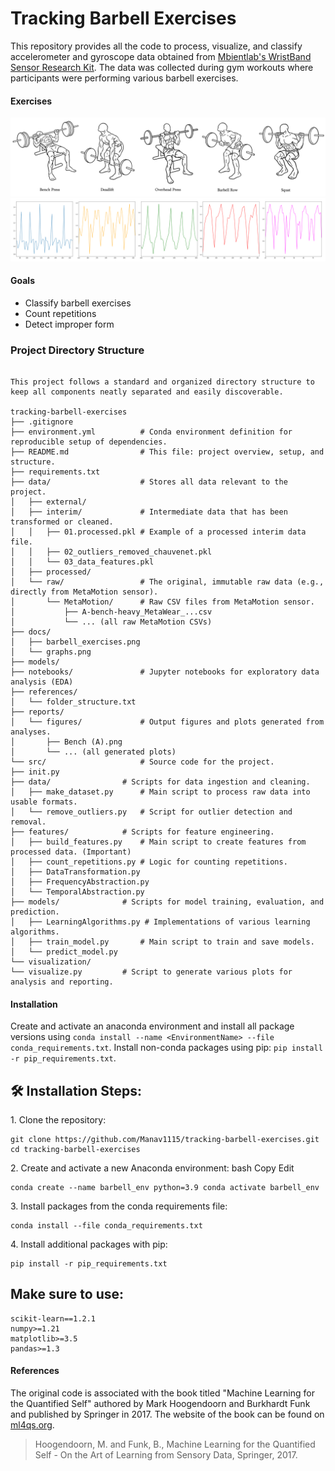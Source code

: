 # Tracking Barbell Exercises

This repository provides all the code to process, visualize, and classify accelerometer and gyroscope data obtained from [Mbientlab's WristBand Sensor Research Kit](https://mbientlab.com/). The data was collected during gym workouts where participants were performing various barbell exercises.

#### Exercises
![Barbell exercise examples](tracking-barbell-exercises/docs/barbell_exercises.png)
![Barbell exercise graphs](tracking-barbell-exercises/docs/graphs.png)

#### Goals
* Classify barbell exercises
* Count repetitions
* Detect improper form




### Project Directory Structure
```

This project follows a standard and organized directory structure to keep all components neatly separated and easily discoverable.

tracking-barbell-exercises
├── .gitignore              
├── environment.yml          # Conda environment definition for reproducible setup of dependencies.
├── README.md                # This file: project overview, setup, and structure.
├── requirements.txt        
├── data/                    # Stores all data relevant to the project. 
│   ├── external/           
│   ├── interim/             # Intermediate data that has been transformed or cleaned.
│   │   ├── 01.processed.pkl # Example of a processed interim data file.
│   │   ├── 02_outliers_removed_chauvenet.pkl
│   │   └── 03_data_features.pkl
│   ├── processed/           
│   └── raw/                 # The original, immutable raw data (e.g., directly from MetaMotion sensor).
│       └── MetaMotion/      # Raw CSV files from MetaMotion sensor.
│           ├── A-bench-heavy_MetaWear_...csv
│           └── ... (all raw MetaMotion CSVs)
├── docs/                   
│   ├── barbell_exercises.png
│   └── graphs.png
├── models/                 
├── notebooks/               # Jupyter notebooks for exploratory data analysis (EDA) 
├── references/             
│   └── folder_structure.txt
├── reports/               
│   └── figures/             # Output figures and plots generated from analyses.
│       ├── Bench (A).png
│       └── ... (all generated plots)
└── src/                     # Source code for the project.
├── init.py         
├── data/                # Scripts for data ingestion and cleaning.
│   ├── make_dataset.py      # Main script to process raw data into usable formats. 
│   └── remove_outliers.py   # Script for outlier detection and removal.
├── features/            # Scripts for feature engineering.
│   ├── build_features.py    # Main script to create features from processed data. (Important)
│   ├── count_repetitions.py # Logic for counting repetitions.
│   ├── DataTransformation.py
│   ├── FrequencyAbstraction.py  
│   └── TemporalAbstraction.py  
├── models/              # Scripts for model training, evaluation, and prediction.
│   ├── LearningAlgorithms.py # Implementations of various learning algorithms.
│   ├── train_model.py       # Main script to train and save models. 
│   └── predict_model.py    
└── visualization/      
└── visualize.py         # Script to generate various plots for analysis and reporting.
```



#### Installation
Create and activate an anaconda environment and install all package versions using `conda install --name <EnvironmentName> --file conda_requirements.txt`. Install non-conda packages using pip: `pip install -r pip_requirements.txt`.



<h2>🛠️ Installation Steps:</h2>

<p>1. Clone the repository:</p>

```
git clone https://github.com/Manav1115/tracking-barbell-exercises.git   
cd tracking-barbell-exercises
```

<p>2. Create and activate a new Anaconda environment: bash Copy Edit</p>

```
conda create --name barbell_env python=3.9 conda activate barbell_env
```

<p>3. Install packages from the conda requirements file:</p>

```
conda install --file conda_requirements.txt
```

<p>4. Install additional packages with pip:</p>

```
pip install -r pip_requirements.txt
```


## Make sure to use: 
```
scikit-learn==1.2.1  
numpy>=1.21  
matplotlib>=3.5  
pandas>=1.3
```

#### References
The original code is associated with the book titled "Machine Learning for the Quantified Self"
authored by Mark Hoogendoorn and Burkhardt Funk and published by Springer in 2017. The website of the book can be found on [ml4qs.org](https://ml4qs.org/).



> Hoogendoorn, M. and Funk, B., Machine Learning for the Quantified Self - On the Art of Learning from Sensory Data, Springer, 2017.

